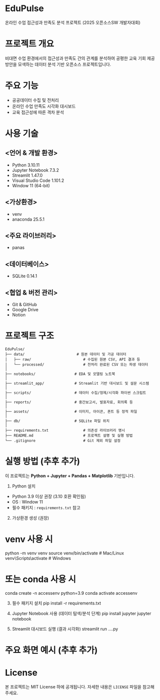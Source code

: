 # EduPulse

온라인 수업 접근성과 만족도 분석 프로젝트 (2025 오픈소스SW 개발자대회)

# 프로젝트 개요

비대면 수업 환경에서의 접근성과 만족도 간의 관계를 분석하여 공평한 교육 기회 제공 방안을 모색하는 데이터 분석 기반 오픈소스 프로젝트입니다.

# 주요 기능

- 공공데이터 수집 및 전처리
- 온라인 수업 만족도 시각화 대시보드
- 교육 접근성에 따른 격차 분석

# 사용 기술

## <언어 & 개발 환경>
- Python 3.10.11
- Jupyter Notebook 7.3.2
- Streamlit 1.47.0
- Visual Studio Code 1.101.2
- Window 11 (64-bit)

## <가상환경>
- venv
- anaconda 25.5.1

## <주요 라이브러리>
- panas

## <데이터베이스>
- SQLite 0.14.1

## <협업 & 버전 관리>
- Git & GitHub
- Google Drive
- Notion

# 프로젝트 구조
```
EduPulse/
├── data/                        # 원본 데이터 및 가공 데이터
│   ├── raw/                        # 수집된 원본 CSV, API 결과 등
│   └── processed/                  # 전처리 완료된 CSV 또는 파생 데이터
│
├── notebooks/                  # EDA 및 모델링 노트북
│
├── streamlit_app/              # Streamlit 기반 대시보드 및 설문 시스템
│
├── scripts/                    # 데이터 수집/정제/시각화 파이썬 스크립트
│
├── reports/                    # 중간보고서, 발표자료, 회의록 등
│
├── assets/                     # 이미지, 아이콘, 폰트 등 정적 파일
│
├── db/                         # SQLite 파일 위치
│
├── requirements.txt                # 의존성 라이브러리 명시
├── README.md                       # 프로젝트 설명 및 실행 방법
└── .gitignore                      # Git 제외 파일 설정
```
# 실행 방법 (추후 추가)

이 프로젝트는 **Python + Jupyter + Pandas + Matplotlib** 기반입니다.

1. Python 설치
- Python 3.9 이상 권장 (3.10 호환 확인됨)
- OS : Window 11
- 필수 패키지 : `requirements.txt` 참고

2. 가상환경 생성 (권장)
# venv 사용 시
python -m venv venv
source venv/bin/activate      # Mac/Linux
venv\Scripts\activate         # Windows

# 또는 conda 사용 시
conda create -n accessenv python=3.9
conda activate accessenv

3. 필수 패키지 설치
pip install -r requirements.txt

4. Jupyter Notebook 사용 (데이터 탐색/분석 단계)
pip install jupyter
jupyter notebook

5. Streamlit 대시보드 실행 (결과 시각화)
streamlit run ....py

# 주요 화면 예시 (추후 추가)

# License
본 프로젝트는 MIT License 하에 공개됩니다. 자세한 내용은 `LICENSE` 파일을 참고해주세요.
